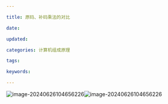 ```yaml
---

title: 原码、补码乘法的对比

date: 

updated: 

categories: 计算机组成原理

tags: 

keywords: 

---
```

![image-20240626104656226](../TyporaImage/计算机组成原理图片/image-20240626104656226.png)![image-20240626104656226](../TyporaImage/计算机组成原理图片/image-20240626104656226.png)
